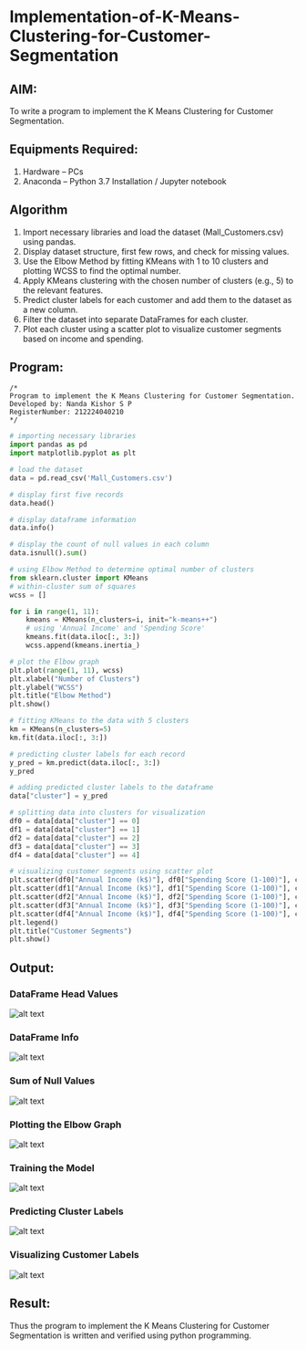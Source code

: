 # Implementation-of-K-Means-Clustering-for-Customer-Segmentation

## AIM:
To write a program to implement the K Means Clustering for Customer Segmentation.

## Equipments Required:
1. Hardware – PCs
2. Anaconda – Python 3.7 Installation / Jupyter notebook

## Algorithm
1. Import necessary libraries and load the dataset (Mall_Customers.csv) using pandas.
2. Display dataset structure, first few rows, and check for missing values.
3. Use the Elbow Method by fitting KMeans with 1 to 10 clusters and plotting WCSS to find the optimal number.
4. Apply KMeans clustering with the chosen number of clusters (e.g., 5) to the relevant features.
5. Predict cluster labels for each customer and add them to the dataset as a new column.
6. Filter the dataset into separate DataFrames for each cluster.
7. Plot each cluster using a scatter plot to visualize customer segments based on income and spending.

## Program:
```
/*
Program to implement the K Means Clustering for Customer Segmentation.
Developed by: Nanda Kishor S P
RegisterNumber: 212224040210
*/
```

```python
# importing necessary libraries
import pandas as pd
import matplotlib.pyplot as plt
```

```python
# load the dataset
data = pd.read_csv('Mall_Customers.csv')
```

```python
# display first five records
data.head()
```

```python
# display dataframe information
data.info()
```

```python
# display the count of null values in each column
data.isnull().sum()
```

```python
# using Elbow Method to determine optimal number of clusters
from sklearn.cluster import KMeans
# within-cluster sum of squares
wcss = []

for i in range(1, 11):
    kmeans = KMeans(n_clusters=i, init="k-means++")
    # using 'Annual Income' and 'Spending Score'
    kmeans.fit(data.iloc[:, 3:])
    wcss.append(kmeans.inertia_)

# plot the Elbow graph
plt.plot(range(1, 11), wcss)
plt.xlabel("Number of Clusters")
plt.ylabel("WCSS")
plt.title("Elbow Method")
plt.show()
```

```python
# fitting KMeans to the data with 5 clusters
km = KMeans(n_clusters=5)
km.fit(data.iloc[:, 3:])
```

```python
# predicting cluster labels for each record
y_pred = km.predict(data.iloc[:, 3:])
y_pred
```

```python
# adding predicted cluster labels to the dataframe
data["cluster"] = y_pred
```

```python
# splitting data into clusters for visualization
df0 = data[data["cluster"] == 0]
df1 = data[data["cluster"] == 1]
df2 = data[data["cluster"] == 2]
df3 = data[data["cluster"] == 3]
df4 = data[data["cluster"] == 4]
```

```python
# visualizing customer segments using scatter plot
plt.scatter(df0["Annual Income (k$)"], df0["Spending Score (1-100)"], c="red", label="cluster0")
plt.scatter(df1["Annual Income (k$)"], df1["Spending Score (1-100)"], c="black", label="cluster1")
plt.scatter(df2["Annual Income (k$)"], df2["Spending Score (1-100)"], c="blue", label="cluster2")
plt.scatter(df3["Annual Income (k$)"], df3["Spending Score (1-100)"], c="green", label="cluster3")
plt.scatter(df4["Annual Income (k$)"], df4["Spending Score (1-100)"], c="magenta", label="cluster4")
plt.legend()
plt.title("Customer Segments")
plt.show()
```


## Output:

### DataFrame Head Values
![alt text](image.png)  

### DataFrame Info
![alt text](image-1.png)  

### Sum of Null Values
![alt text](image-2.png)  

### Plotting the Elbow Graph
![alt text](image-3.png)  

### Training the Model
![alt text](image-4.png)  

### Predicting Cluster Labels
![alt text](image-5.png)  

### Visualizing Customer Labels
![alt text](image-6.png)  


## Result:
Thus the program to implement the K Means Clustering for Customer Segmentation is written and verified using python programming.
